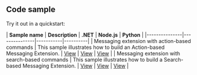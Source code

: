 ## Code sample

Try it out in a quickstart:

  | **Sample name** | **Description** | **.NET** | **Node.js** | **Python** |
  |---------------|---------------|-----------|----------|
  | Messaging extension with action-based commands | This sample illustrates how to build an Action-based Messaging Extension. | [View](https://github.com/microsoft/BotBuilder-Samples/tree/master/samples/csharp_dotnetcore/51.teams-messaging-extensions-action) | [View](https://github.com/microsoft/BotBuilder-Samples/tree/master/samples/javascript_nodejs/51.teams-messaging-extensions-action) | [View]( https://github.com/microsoft/BotBuilder-Samples/tree/main/samples/python/51.teams-messaging-extensions-action) |
  | Messaging extension with search-based commands | This sample illustrates how to build a Search-based Messaging Extension. | [View](https://github.com/microsoft/BotBuilder-Samples/tree/master/samples/csharp_dotnetcore/50.teams-messaging-extensions-search) | [View](https://github.com/microsoft/BotBuilder-Samples/tree/master/samples/javascript_nodejs/50.teams-messaging-extensions-search) | [View](https://github.com/microsoft/BotBuilder-Samples/tree/main/samples/python/50.teams-messaging-extension-search) |